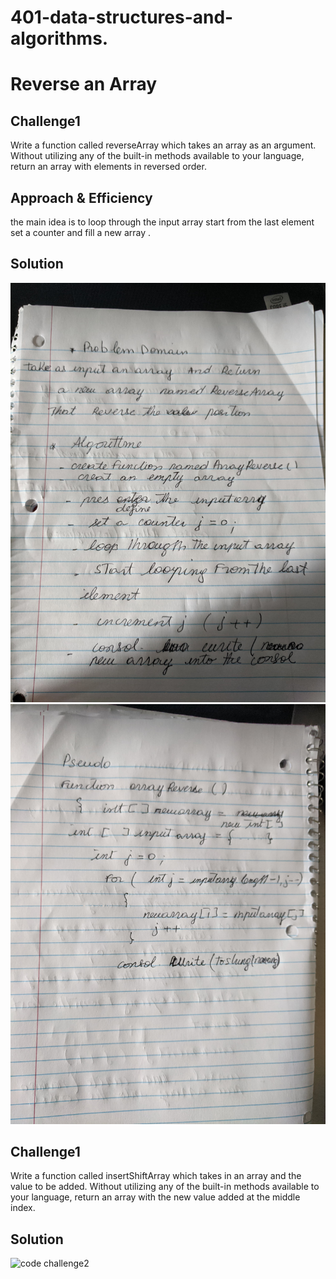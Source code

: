 # 401-data-structures-and-algorithms.
# Reverse an Array


## Challenge1
Write a function called reverseArray which takes an array as an argument. Without utilizing any of the built-in methods available to your language, return an array with elements in reversed order.
## Approach & Efficiency
the main idea is to loop through the input array start from the last element set a counter and fill a new array .

## Solution

![code challenge1](/assets/codechallenge1.jpg)
![code challenge1](/assets/codechallenge1-2.jpg)


## Challenge1
Write a function called insertShiftArray which takes in an array and the value to be added. Without utilizing any of the built-in methods available to your language, return an array with the new value added at the middle index.


## Solution

![code challenge2](/assets/challenge2.jpg)


